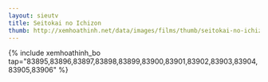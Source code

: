 ```yaml
---
layout: sieutv
title: Seitokai no Ichizon
thumb: http://xemhoathinh.net/data/images/films/thumb/seitokai-no-ichizon-seitokai-no-ichizon-2012.jpg
---
```

{% include xemhoathinh_bo tap="83895,83896,83897,83898,83899,83900,83901,83902,83903,83904,83905,83906" %} 

